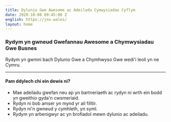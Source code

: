 ```yaml
---
title: Dylunio Gwe Awesome ac Adeiladu Cymwysiadau Cyflym
date: 2020-10-08 09:45:00 Z
english: https://jnx.wales/
layout: home
---
```


### Rydym yn gwneud Gwefannau Awesome a Chymwysiadau Gwe Busnes

Rydym yn gwmni bach Dylunio Gwe a Chymhwyso Gwe wedi'i leoli yn ne Cymru.
 
<hr>

#### Pam ddylech chi ein dewis ni?

* Mae adeiladu gwefan neu ap yn bartneriaeth ac rydyn ni wrth ein bodd yn gweithio gyda'n cwsmeriaid.
* Rydyn ni bob amser yn mynd yr ail filltir.
* Rydyn ni'n gwneud y cymhleth, yn syml.
* Rydym yn arbenigwyr ac yn brofiadol mewn dylunio ac adeiladu.
